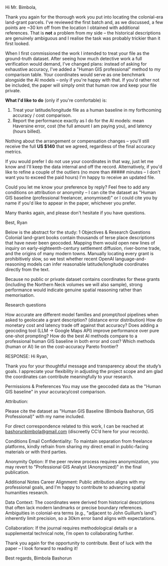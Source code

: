 Hi Mr. Bimbola,

Thank you again for the thorough work you put into locating the colonial-era land-grant parcels. I've reviewed the first batch and, as we discussed, a few points are ~30 km off from the location I obtained with additional references. That is **not** a problem from my side – the historical descriptions are genuinely ambiguous and I realise the task was probably trickier than it first looked.

When I first commissioned the work I intended to treat your file as the ground-truth dataset.  After seeing how much detective work a full verification would demand, I've changed plans: instead of asking for exhaustive accuracy, I've added a "Human GIS professional" method to my comparison table.  Your coordinates would serve as one benchmark alongside the AI models – only if you're happy with that.  If you'd rather not be included, the paper will simply omit that human row and keep your file private.

**What I'd like to do** (only if you're comfortable) is:

1. Treat your latitude/longitude file as a human baseline in my forthcoming accuracy / cost comparison.  
2. Report the performance exactly as I do for the AI models: mean Haversine error, cost (the full amount I am paying you), and latency (hours billed).

Nothing about the arrangement or compensation changes – you'll still receive the full **US $140** that we agreed, regardless of the final accuracy metrics.

If you would prefer I do not use your coordinates in that way, just let me know and I'll keep the data internal and off the record. Alternatively, if you'd like to refine a couple of the outliers (no more than ##### minutes – I don't want you to exceed the paid hours) I'm happy to receive an updated file.

Could you let me know your preference by reply? Feel free to add any conditions on attribution or anonymity – I can cite the dataset as "Human GIS baseline (professional freelancer, anonymised)" or I could cite you by name if you'd like to appear in the paper, whichever you prefer.

Many thanks again, and please don't hesitate if you have questions.

Best,
Ryan



Below is the abstract for the study:
1 Objectives & Research Questions
Colonial land-grant books contain thousands of terse place descriptions that have never been geocoded. Mapping them would open new lines of inquiry on early-eighteenth-century settlement diffusion, river-borne trade, and the origins of many modern towns. Manually locating every grant is prohibitively slow, so we test whether recent OpenAI language-and-reasoning models can infer reasonable latitude/longitude coordinates directly from the text.

Because no public or private dataset contains coordinates for these grants (including the Northern Neck volumes we will also sample), strong performance would indicate genuine spatial reasoning rather than memorisation.

Research questions

How accurate are different model families and prompt/tool pipelines when asked to geolocate a grant description? (distance error distribution)
How do monetary cost and latency trade off against that accuracy?
Does adding a geocoding tool (LLM → Google Maps API) improve performance over pure one-shot prompting?
How do the best AI methods compare to a professional human GIS baseline in both error and cost?
Which methods (human or AI) lie on the cost-accuracy Pareto frontier?





RESPONSE:
Hi Ryan,
 
Thank you for your thoughtful message and transparency about the study’s goals. I appreciate your flexibility in adjusting the project scope and am glad the coordinates can contribute meaningfully to your research.
 
Permissions & Preferences
You may use the geocoded data as the "Human GIS baseline" in your accuracy/cost comparison.
 
Attribution:
 
Please cite the dataset as "Human GIS Baseline (Bimbola Bashorun, GIS Professional)" with my name included.
 
For direct correspondence related to this work, I can be reached at bashorunbimbola@gmail.com (discreetly CC’d here for your records).
 
Conditions
Email Confidentiality: To maintain separation from freelance platforms, kindly refrain from sharing my direct email in public-facing materials or with third parties.
 
Anonymity Option: If the peer review process requires anonymization, you may revert to "Professional GIS Analyst (Anonymized)" in the final publication.
 
Additional Notes
Career Alignment: Public attribution aligns with my professional goals, and I’m happy to contribute to advancing spatial humanities research.
 
Data Context: The coordinates were derived from historical descriptions that often lack modern landmarks or precise boundary references. Ambiguities in colonial-era terms (e.g., "adjacent to John Guillum’s land") inherently limit precision, so a 30km error band aligns with expectations.
 
Collaboration: If the journal requires methodological details or a supplemental technical note, I’m open to collaborating further.
 
Thank you again for the opportunity to contribute. Best of luck with the paper – I look forward to reading it!
 
Best regards,
Bimbola Bashorun